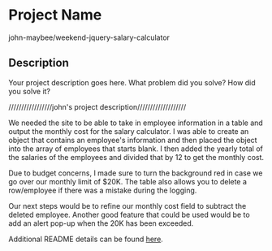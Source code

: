 # Project Name

john-maybee/weekend-jquery-salary-calculator

## Description

Your project description goes here. What problem did you solve? How did you solve it?

/////////////////john's project description///////////////////

We needed the site to be able to take in employee information in a table and output the monthly cost for the salary calculator. I was able to create an object that contains an employee's information and then placed the object into the array of employees that starts blank. I then added the yearly total of the salaries of the employees and divided that by 12 to get the monthly cost. 

Due to budget concerns, I made sure to turn the background red in case we go over our monthly limit of $20K. The table also allows you to delete a row/employee if there was a mistake during the logging.

Our next steps would be to refine our monthly cost field to subtract the deleted employee. Another good feature that could be used would be to add an alert pop-up when the 20K has been exceeded.


Additional README details can be found [here](https://github.com/PrimeAcademy/readme-template/blob/master/README.md).
